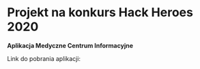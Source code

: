 # Projekt na konkurs Hack Heroes 2020
**Aplikacja Medyczne Centrum Informacyjne**

Link do pobrania aplikacji: 
